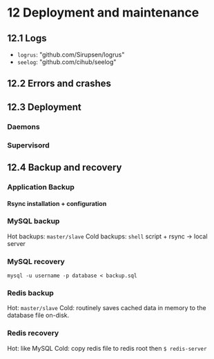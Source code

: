 # 12 Deployment and maintenance

## 12.1 Logs

- `logrus`: "github.com/Sirupsen/logrus"
- `seelog`: "github.com/cihub/seelog"

## 12.2 Errors and crashes

## 12.3 Deployment

### Daemons

### Supervisord

## 12.4 Backup and recovery

### Application Backup
#### Rsync installation + configuration

### MySQL backup

Hot backups: `master/slave`
Cold backups: `shell` script + rsync -> local server


### MySQL recovery
`mysql -u username -p database < backup.sql`


### Redis backup

Hot: `master/slave`
Cold: routinely saves cached data in memory to the database file on-disk.

### Redis recovery

Hot: like MySQL
Cold: copy redis file to redis root then `$ redis-server` 
